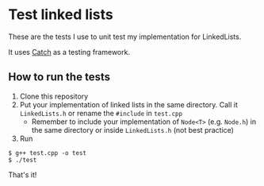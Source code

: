 # Test linked lists

These are the tests I use to unit test my implementation for LinkedLists.

It uses [Catch](https://github.com/philsquared/Catch) as a testing framework.


## How to run the tests

1. Clone this repository
2. Put your implementation of linked lists in the same directory. Call it `LinkedLists.h` or rename the `#include` in `test.cpp`
	- Remember to include your implementation of `Node<T>` (e.g. `Node.h`) in the same directory or inside `LinkedLists.h` (not best practice) 
3. Run

```
$ g++ test.cpp -o test
$ ./test
```


That's it!


